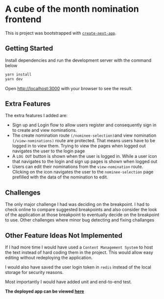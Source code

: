 # A cube of the month nomination frontend

This is project was bootstrapped with [`create-next-app`](https://github.com/vercel/next.js/tree/canary/packages/create-next-app).

## Getting Started

Install dependencies and run the development server with the command below

```bash
yarn install
yarn dev
```

Open [http://localhost:3000](http://localhost:3000) with your browser to see the result.

## Extra Features

The extra features I added are:

-   Sign up and Login flow to allow users register and consequently sign in to create and view nominations.
-   The create nomination route `(/nominee-selection)`and view nomination `(/view-nominations)` route are protected. That means users have to be logged in to view them. Trying to view the pages when logged out navigates the user to the login page
-   A `LOG OUT` button is shown when the user is logged in. While a user icon that navigates to the login and sign up pages is shown when logged out
-   Users can edit their nominations from the `view-nomination` route. Clicking on the icon navigates the user to the `nominee-selection` page prefilled with the data of the nomination to edit.

## Challenges

The only major challenge I had was deciding on the breakpoint. I had to check online to compare suggested breakpoints and also consider the look of the application at those breakpoint to eventually decide on the breakpoint to use. Other challenges where minor bug detecting and fixing challanges

## Other Feature Ideas Not Implemented

If I had more time I would have used a `Content Management System` to host the text instead of hard coding them in the project. This would allow easy editing without redeploying the application.

I would also have saved the user login token in `redis` instead of the local storage for security reasons.

Most importantly I would have added unit and end-to-end test.

**The deployed app can be viewed [here](https://cube-nomination-q7pxklfpx-gchidex.vercel.app/)**
